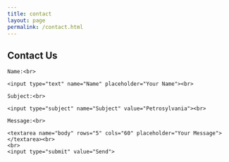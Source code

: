 ```yaml
---
title: contact
layout: page
permalink: /contact.html
---
```

<div class="contactForm">
<h2>Contact Us</h2>
<form action="mailto:libraryrdds@pobox.upenn.edu,jfarm@upenn.edu" method="get" enctype="text/plain">

    Name:<br>

    <input type="text" name="Name" placeholder="Your Name"><br>
  
    Subject:<br>
    
    <input type="subject" name="Subject" value="Petrosylvania"><br>

    Message:<br>

    <textarea name="body" rows="5" cols="60" placeholder="Your Message"></textarea><br>
    <br>
    <input type="submit" value="Send">

  </form>
